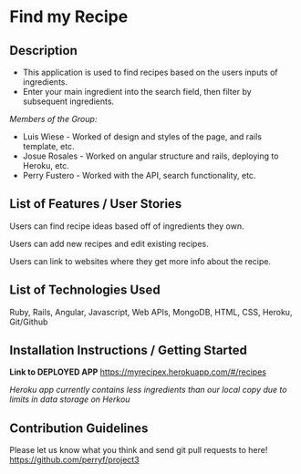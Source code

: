 # Find my Recipe

## Description

  * This application is used to find recipes based on the users inputs of ingredients.
  * Enter your main ingredient into the search field, then filter by subsequent ingredients.  

  *Members of the Group:*
  * Luis Wiese - Worked of design and styles of the page, and rails template, etc.
  * Josue Rosales - Worked on angular structure and rails, deploying to Heroku, etc.
  * Perry Fustero - Worked with the API, search functionality, etc.

## List of Features / User Stories

  Users can find recipe ideas based off of ingredients they own.  

  Users can add new recipes and edit existing recipes.  

  Users can link to websites where they get more info about the recipe.  

## List of Technologies Used

  Ruby, Rails, Angular, Javascript, Web APIs, MongoDB, HTML, CSS, Heroku, Git/Github

## Installation Instructions / Getting Started

  **Link to DEPLOYED APP**
  https://myrecipex.herokuapp.com/#/recipes

  *Heroku app currently contains less ingredients than our local copy due to limits in data storage on Herkou*

## Contribution Guidelines

  Please let us know what you think and send git pull requests to here!
  https://github.com/perryf/project3
